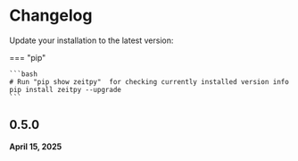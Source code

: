 # Changelog

Update your installation to the latest version:

=== "pip"

    ```bash
    # Run "pip show zeitpy"  for checking currently installed version info
    pip install zeitpy --upgrade
    ```

## 0.5.0
**April 15, 2025**